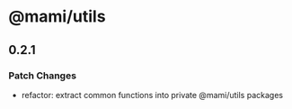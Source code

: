 # @mami/utils

## 0.2.1

### Patch Changes

- refactor: extract common functions into private @mami/utils packages
